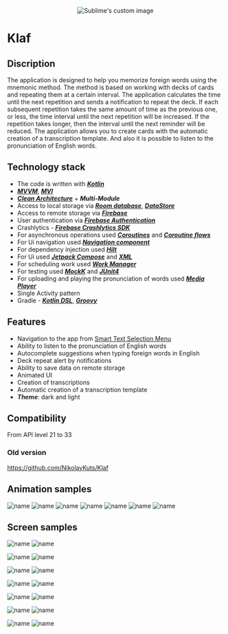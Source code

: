 <p align="center">
  <img src="https://github.com/NikolayKuts/Klaf_kt/blob/develop/preview/Klaf_icon_128px.png?raw=true" alt="Sublime's custom image"/>
</p>

# Klaf

## Discription

The application is designed to help you memorize foreign words using the mnemonic method. The method is based on working with decks of cards and repeating them at a certain interval.
The application calculates the time until the next repetition and sends a notification to repeat the deck. If each subsequent repetition takes the same amount of time as the previous one, or less, the time interval until the next repetition will be increased. If the repetition takes longer, then the interval until the next reminder will be reduced.
The application allows you to create cards with the automatic creation of a transcription template. And also it is possible to listen to the pronunciation of English words.


## Technology stack
* The code is written with [_**Kotlin**_](https://kotlinlang.org/)
* [_**MVVM**_](https://en.wikipedia.org/wiki/Model%E2%80%93view%E2%80%93viewmodel), [_**MVI**_](https://en.wikipedia.org/wiki/Model%E2%80%93view%E2%80%93presenter)
* [_**Clean Architecture**_](https://blog.cleancoder.com/uncle-bob/2012/08/13/the-clean-architecture.html) + _**Multi-Module**_
* Access to local storage via [_**Room database**_](https://developer.android.com/jetpack/androidx/releases/room?gclid=Cj0KCQiA4aacBhCUARIsAI55maHsI2AXFdILFEuxiZANnj4osoCdiKzs8wbbReVJ94HUD4Mo_CS3k-UaAlj1EALw_wcB&gclsrc=aw.ds), [_**DataStore**_](https://developer.android.com/topic/libraries/architecture/datastore?gclid=Cj0KCQiA4aacBhCUARIsAI55maF8MzhHpnejUNKEjuWnHm3UNt1YOdiCIfE2Xe_yn37gLw7Ap5rV5r0aAjLfEALw_wcB&gclsrc=aw.ds)
* Access to remote storage via [_**Firebase**_](https://firebase.google.com/)
* User authentication via [_**Firebase Authentication**_](https://firebase.google.com/docs/auth?hl=en&authuser=0)
* Crashlytics - [_**Firebase Crashlytics SDK**_](https://firebase.google.com/docs/crashlytics)
* For asynchronous operations used [_**Coroutines**_](https://kotlinlang.org/docs/coroutines-overview.html) and [_**Coroutine flows**_](https://developer.android.com/kotlin/flow)
* For Ui navigation used [_**Navigation component**_](https://developer.android.com/guide/navigation?gclid=Cj0KCQiA4aacBhCUARIsAI55maG6BEZpROClIXY-7nAHZaGsZe5It8jIBKkVyNfObruJf3uzhwVOVTwaAhXsEALw_wcB&gclsrc=aw.ds)
* For dependency injection used [_**Hilt**_](https://dagger.dev/hilt/)
* For Ui used [_**Jetpack Compose**_](https://developer.android.com/jetpack/compose?gclid=Cj0KCQiA4aacBhCUARIsAI55maGeOQkxRqFdEewf0v20hNqbvNWxj42X_bppURJRlGg6UtpjDgiM0JgaAoiVEALw_wcB&gclsrc=aw.ds) and [_**XML**_](https://developer.android.com/develop/ui/views/layout/declaring-layout)
* For scheduling work used [_**Work Manager**_](https://developer.android.com/topic/libraries/architecture/workmanager?gclid=Cj0KCQiA4aacBhCUARIsAI55maFaZUX1X7MJBVufx-d4U0v-21CXkeivW3igzDQe5cXozmLN4wKd60MaAh_QEALw_wcB&gclsrc=aw.ds)
* For testing used [_**MockK**_](https://mockk.io/) and [_**JUnit4**_](https://junit.org/junit4/)
* For uploading and playing the pronunciation of words used [_**Media Player**_](https://developer.android.com/reference/android/media/MediaPlayer)
* Single Activity pattern
* Gradle - [_**Kotlin DSL**_](https://gradle.org/kotlin/), [_**Groovy**_](https://groovy-lang.org/)

## Features
* Navigation to the app from [Smart Text Selection Menu](https://developer.android.com/about/versions/marshmallow/android-6.0-changes.html?hl=ru#behavior-text-selection)
* Ability to listen to the pronunciation of English words
* Autocomplete suggestions when typing foreign words in English
* Deck repeat alert by notifications
* Ability to save data on remote storage
* Animated UI
* Creation of transcriptions
* Automatic creation of a transcription template
* _**Theme**_: dark and light

## Compatibility
From API level 21 to 33

### Old version
https://github.com/NikolayKuts/Klaf

## Animation samples
![name](https://github.com/NikolayKuts/Klaf_kt/blob/develop/preview/data_synchronization_dark_theme.gif)
![name](https://github.com/NikolayKuts/Klaf_kt/blob/develop/preview/autocomplete.gif)
![name](https://github.com/NikolayKuts/Klaf_kt/blob/develop/preview/deck_list_item_animation_dark_them.gif)
![name](https://github.com/NikolayKuts/Klaf_kt/blob/develop/preview/card_transferring_fragment_buttons_animation_dark_theme.gif)
![name](https://github.com/NikolayKuts/Klaf_kt/blob/develop/preview/deck_repetition_screen_animation.gif)
![name](https://github.com/NikolayKuts/Klaf_kt/blob/deck_repetition_screen/preview/smart_text_selection.gif)
![name](https://github.com/NikolayKuts/Klaf_kt/blob/develop/preview/authentication_notifying.gif)

## Screen samples
![name](https://github.com/NikolayKuts/Klaf_kt/blob/develop/preview/deck_list_screen_dark_theme.png)
![name](https://github.com/NikolayKuts/Klaf_kt/blob/develop/preview/deck_list_screen_light_theme.png)

![name](https://github.com/NikolayKuts/Klaf_kt/blob/develop/preview/deck_navigation_dialog_light_theme.png)
![name](https://github.com/NikolayKuts/Klaf_kt/blob/develop/preview/deck_navigation_dialog_dark_theme.png)

![name](https://github.com/NikolayKuts/Klaf_kt/blob/deck_repetition_screen/preview/deck_repetition_screen_dark_theme.JPEG)
![name](https://github.com/NikolayKuts/Klaf_kt/blob/deck_repetition_screen/preview/deck_repetition_screen_light_theme.JPEG)

![name](https://github.com/NikolayKuts/Klaf_kt/blob/develop/preview/card_addition_screen_light_theme.JPEG)
![name](https://github.com/NikolayKuts/Klaf_kt/blob/develop/preview/card_editing_screen_dark_theme.JPEG)

![name](https://github.com/NikolayKuts/Klaf_kt/blob/develop/preview/deck_deleting_dialog_dark_theme.png)
![name](https://github.com/NikolayKuts/Klaf_kt/blob/develop/preview/deck_creating_dialog_light_theme.png)

![name](https://github.com/NikolayKuts/Klaf_kt/blob/develop/preview/success_mark_indication_light_theme.jpg)
![name](https://github.com/NikolayKuts/Klaf_kt/blob/develop/preview/success_mark_indication_dark_theme.jpg)

![name](https://github.com/NikolayKuts/Klaf_kt/blob/develop/preview/card_transferring_fragment_dark_theme.JPEG)
![name](https://github.com/NikolayKuts/Klaf_kt/blob/develop/preview/deck_choosing_dialog_light_theme.JPEG)


